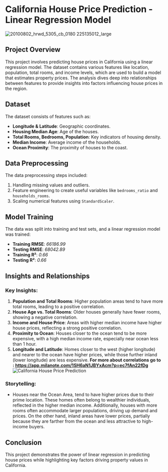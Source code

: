 # California House Price Prediction - Linear Regression Model
![20100802_hrwd_5305_cb_0180 225135012_large](https://github.com/user-attachments/assets/2ae1eb50-afc0-432e-b0ab-505c3aef5a67)
## Project Overview
This project involves predicting house prices in California using a linear regression model. The dataset contains various features like location, population, total rooms, and income levels, which are used to build a model that estimates property prices. The analysis dives deep into relationships between features to provide insights into factors influencing house prices in the region.

## Dataset
The dataset consists of features such as:
- **Longitude & Latitude**: Geographic coordinates.
- **Housing Median Age**: Age of the houses.
- **Total Rooms, Bedrooms, Population**: Key indicators of housing density.
- **Median Income**: Average income of the households.
- **Ocean Proximity**: The proximity of houses to the coast.

## Data Preprocessing
The data preprocessing steps included:
1. Handling missing values and outliers.
2. Feature engineering to create useful variables like `bedrooms_ratio` and `households_rooms`.
3. Scaling numerical features using `StandardScaler`.

## Model Training
The data was split into training and test sets, and a linear regression model was trained:
- **Training RMSE**: *66186.99*
- **Testing RMSE**: *68042.89*
- **Training R²**: *0.66*
- **Testing R²**: *0.66*

## Insights and Relationships

### Key Insights:
1. **Population and Total Rooms**: Higher population areas tend to have more total rooms, leading to a positive correlation.
2. **House Age vs. Total Rooms**: Older houses generally have fewer rooms, showing a negative correlation.
3. **Income and House Price**: Areas with higher median income have higher house prices, reflecting a strong positive correlation.
4. **Proximity to Ocean**: Houses closer to the ocean tend to be more expensive, with a high median income rate, especially near ocean less than 1 hour.
5. **Longitude and Latitude**: Homes closer to the west (higher longitude) and nearer to the ocean have higher prices, while those further inland (lower longitude) are less expensive.
   **For more about correlations go to : https://app.milanote.com/1SH6aN1JBYxAcm?p=ec7fAn22fDg**
   ![California House Price Prediction](https://github.com/user-attachments/assets/828c79ab-608f-4602-a6cc-9b217008cce5)

### Storytelling:
- Houses near the Ocean Area, tend to have higher prices due to their prime location. These homes often belong to wealthier individuals, reflected in the higher median income. Additionally, houses with more rooms often accommodate larger populations, driving up demand and prices. On the other hand, inland areas have lower prices, partially because they are farther from the ocean and less attractive to high-income buyers.

## Conclusion
This project demonstrates the power of linear regression in predicting house prices while highlighting key factors driving property values in California.
